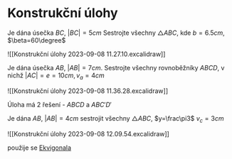# Konstrukční úlohy

Je dána úsečka $BC$, $|BC|=5cm$
Sestrojte všechny $\triangle ABC$, kde $b=6.5cm$, $\beta=60\degree$

![[Konstrukční úlohy 2023-09-08 11.27.10.excalidraw]]

Je dána úsečka $AB$, $|AB|=7cm$. Sestrojte všechny rovnoběžníky $ABCD$, v nichž $|AC|=e=10cm, v_a=4cm$

![[Konstrukční úlohy 2023-09-08 11.36.28.excalidraw]]

Úloha má 2 řešení - $ABCD$ a $ABC'D'$ 

Je dána $AB$, $|AB|=4cm$
sestrojit všechny $\triangle ABC$, $y=\frac\pi3$
$v_c=3cm$

![[Konstrukční úlohy 2023-09-08 12.09.54.excalidraw]]

použije se [Ekvigonala](Ekvigonala.md) 